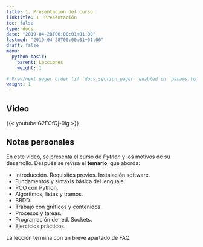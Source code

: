 ```yaml
---
title: 1. Presentación del curso
linktitle: 1. Presentación
toc: false
type: docs
date: "2019-04-28T00:00:01+01:00"
lastmod: "2019-04-28T00:00:01+01:00"
draft: false
menu:
  python-basic:
    parent: Lecciones
    weight: 1

# Prev/next pager order (if `docs_section_pager` enabled in `params.toml`)
weight: 1
---
```


## Vídeo

{{< youtube G2FCfQj-9ig >}}

## Notas personales

En este vídeo, se presenta el curso de *Python* y los motivos de su desarrollo. Después se revisa el **temario**, que aborda:

- Introducción. Requisitos previos. Instalación software.
- Fundamentos y sintaxis básica del lenguaje.
- POO con Python.
- Algoritmos, listas y tramos.
- BBDD.
- Trabajo con gráficos y contenidos.
- Procesos y tareas.
- Programación de red. Sockets.
- Ejercicios prácticos.

La lección termina con un breve apartado de FAQ.
